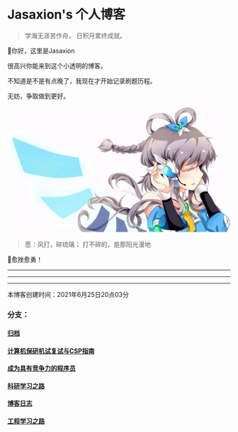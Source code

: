 # Jasaxion's 个人博客

> 学海无涯苦作舟，
> 					日积月累终成就。

👋你好，这里是Jasaxion

很高兴你能来到这个小透明的博客。

不知道是不是有点晚了，我现在才开始记录刷题历程。

无妨，争取做到更好。

<img src="README.assets/image-20220405170040919.png" alt="image-20220405170040919" style="zoom:80%;" />

> 愿：风打，碎琉璃；
> 			打不碎的，是那阳光漫地

💪愈挫愈勇！

---

---

---

本博客创建时间：2021年6月25日20点03分

### 分支：

#### [归档](归档/归档.md)

#### [计算机保研机试复试与CSP指南](WDcs/wdcs.md)

#### [成为具有竞争力的程序员](howtobecompetitive/Howtobecompetitive.md)

#### [科研学习之路](A-Research-Study/ResearchNoteContent.md)

#### [博客日志](A-blogNotebook/blogNoteContent.md)

#### [工程学习之路](A-Work-Study/WorkNoteContent.md)
